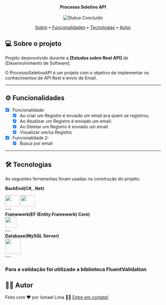 <h4 align="center"> 
	 Processo Seletivo API 
</h4>

<p align="center">
	<img alt="Status Concluído" src="https://img.shields.io/badge/STATUS-CONCLU%C3%8DDO-brightgreen">
</p>

<p align="center">
 <a href="#-sobre-o-projeto">Sobre</a> •
 <a href="#-funcionalidades">Funcionalidades</a> •
 <a href="#-tecnologias">Tecnologias</a> • 
 <a href="#-autor">Autor</a>
</p>


## 💻 Sobre o projeto


Projeto desenvolvido durante a **[Estudos sobre Rest API]** de [Desenvolvimento de Software].

O ProcessoSeletivoAPI é um projeto com o objetivo de implementar os conhecimentos de API Rest e envio de Email.

---

## ⚙️ Funcionalidades

- [x] Funcionalidade:
  - [x] Ao criar um Registro é enviado um email pra quem se registrou.
  - [x] Ao Atualizar um Registro é enviado um email.
  - [x] Ao Deletar um Registro é enviado um email.
  - [x] Visualizar um/os Registro

- [x] Funcionalidade 2:
  - [x] Busca por email

---

## 🛠 Tecnologias

As seguintes ferramentas foram usadas na construção do projeto:

<b>BackEnd(C#, .Net)  </b>
<div style="display: inline_block">
  <img align="center" height="36" width="46" src="https://cdn.jsdelivr.net/gh/devicons/devicon/icons/csharp/csharp-original.svg" />
  <img align="center" height="36" width="46" src="https://cdn.jsdelivr.net/gh/devicons/devicon/icons/dotnetcore/dotnetcore-original.svg" />
</div>	
---
<br>
<b>Framework(EF (Entity Framework) Core) </b>
<div style="display: inline_block">
  <img align="center" height="36"  src="https://codeopinion.com/wp-content/uploads/2017/10/Bitmap-MEDIUM_Entity-Framework-Core-Logo_2colors_Square_Boxed_RGB.png" />
</div>	
---
<br>
<b>Database(MySQL Server) </b>
<div style="display: inline_block">
  <img align="center" height="50"  <img src="https://cdn.jsdelivr.net/gh/devicons/devicon/icons/mysql/mysql-original-wordmark.svg" />
</div>	
---
<br>
<h3>Para a validação foi utilizado a biblioteca FluentValidation</h3>


## 👨‍💻 Autor

Feito com ❤️ por Ismael Lima 👋🏽 [Entre em contato!](https://www.linkedin.com/in/ismael-lima-92082a252/)
